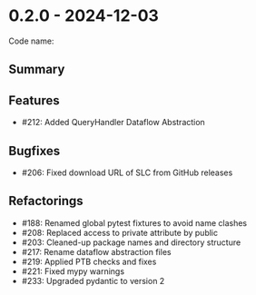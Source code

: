 # 0.2.0 - 2024-12-03

Code name:

## Summary

## Features

* #212: Added QueryHandler Dataflow Abstraction

## Bugfixes

* #206: Fixed download URL of SLC from GitHub releases

## Refactorings

* #188: Renamed global pytest fixtures to avoid name clashes
* #208: Replaced access to private attribute by public
* #203: Cleaned-up package names and directory structure
* #217: Rename dataflow abstraction files
* #219: Applied PTB checks and fixes
* #221: Fixed mypy warnings
* #233: Upgraded pydantic to version 2